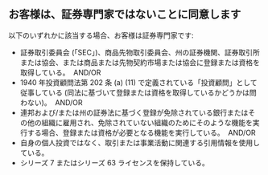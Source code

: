 ## お客様は、証券専門家ではないことに同意します

以下のいずれかに該当する場合、お客様は証券専門家です:
- 証券取引委員会 (「SEC」)、商品先物取引委員会、州の証券機関、証券取引所または協会、または商品または先物契約市場または協会に登録または資格を取得している。  AND/OR
- 1940 年投資顧問法第 202 条 (a) (11) で定義されている「投資顧問」として従事している (同法に基づいて登録または資格を取得しているかどうかは問わない)。  AND/OR
- 連邦および/または州の証券法に基づく登録が免除されている銀行またはその他の組織に雇用され、免除されていない組織のためにそのような機能を実行する場合、登録または資格が必要となる機能を実行している。  AND/OR
- 自身の個人投資ではなく、取引または事業活動に関連する引用情報を使用している。
- シリーズ 7 またはシリーズ 63 ライセンスを保持している。